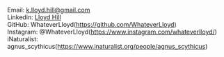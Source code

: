 Email: k.lloyd.hill@gmail.com</br>
Linkedin: [Lloyd Hill](https://www.linkedin.com/in/lloyd-hill-546088200/)</br>
GitHub: WhateverLloyd(https://github.com/WhateverLloyd)</br>
Instagram: @WhateverLloyd(https://www.instagram.com/whateverlloyd/)</br>
iNaturalist: agnus_scythicus(https://www.inaturalist.org/people/agnus_scythicus)</br>
